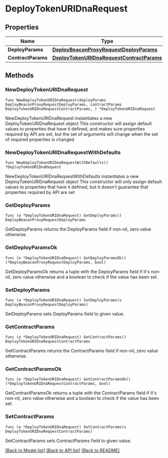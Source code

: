 # DeployTokenURIDnaRequest

## Properties

Name | Type | Description | Notes
------------ | ------------- | ------------- | -------------
**DeployParams** | [**DeployBeaconProxyRequestDeployParams**](DeployBeaconProxyRequestDeployParams.md) |  | 
**ContractParams** | [**DeployTokenURIDnaRequestContractParams**](DeployTokenURIDnaRequestContractParams.md) |  | 

## Methods

### NewDeployTokenURIDnaRequest

`func NewDeployTokenURIDnaRequest(deployParams DeployBeaconProxyRequestDeployParams, contractParams DeployTokenURIDnaRequestContractParams, ) *DeployTokenURIDnaRequest`

NewDeployTokenURIDnaRequest instantiates a new DeployTokenURIDnaRequest object
This constructor will assign default values to properties that have it defined,
and makes sure properties required by API are set, but the set of arguments
will change when the set of required properties is changed

### NewDeployTokenURIDnaRequestWithDefaults

`func NewDeployTokenURIDnaRequestWithDefaults() *DeployTokenURIDnaRequest`

NewDeployTokenURIDnaRequestWithDefaults instantiates a new DeployTokenURIDnaRequest object
This constructor will only assign default values to properties that have it defined,
but it doesn't guarantee that properties required by API are set

### GetDeployParams

`func (o *DeployTokenURIDnaRequest) GetDeployParams() DeployBeaconProxyRequestDeployParams`

GetDeployParams returns the DeployParams field if non-nil, zero value otherwise.

### GetDeployParamsOk

`func (o *DeployTokenURIDnaRequest) GetDeployParamsOk() (*DeployBeaconProxyRequestDeployParams, bool)`

GetDeployParamsOk returns a tuple with the DeployParams field if it's non-nil, zero value otherwise
and a boolean to check if the value has been set.

### SetDeployParams

`func (o *DeployTokenURIDnaRequest) SetDeployParams(v DeployBeaconProxyRequestDeployParams)`

SetDeployParams sets DeployParams field to given value.


### GetContractParams

`func (o *DeployTokenURIDnaRequest) GetContractParams() DeployTokenURIDnaRequestContractParams`

GetContractParams returns the ContractParams field if non-nil, zero value otherwise.

### GetContractParamsOk

`func (o *DeployTokenURIDnaRequest) GetContractParamsOk() (*DeployTokenURIDnaRequestContractParams, bool)`

GetContractParamsOk returns a tuple with the ContractParams field if it's non-nil, zero value otherwise
and a boolean to check if the value has been set.

### SetContractParams

`func (o *DeployTokenURIDnaRequest) SetContractParams(v DeployTokenURIDnaRequestContractParams)`

SetContractParams sets ContractParams field to given value.



[[Back to Model list]](../README.md#documentation-for-models) [[Back to API list]](../README.md#documentation-for-api-endpoints) [[Back to README]](../README.md)


